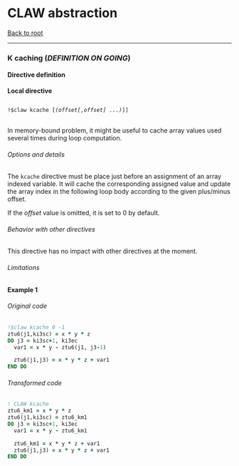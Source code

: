 # CLAW abstraction
[Back to root](../README.md)

---
### K caching (_DEFINITION ON GOING_)
#### Directive definition
**Local directive**
<pre>
<code>
!$claw kcache [<i>(offset[,offset] ...)</i>]]
</code>
</pre>

<!---  Description of the directive --->
In memory-bound problem, it might be useful to cache array values used several
times during loop computation.

<!--- TODO the directive is missing an information to know which index in the
array indexes is touched by the plus/minus offset --->

###### Options and details
The `kcache` directive must be place just before an assignment of an array
indexed variable. It will cache the corresponding assigned value and update
the array index in the following loop body according to the given plus/minus
offset.

If the _offset_ value is omitted, it is set to 0 by default.

###### Behavior with other directives
This directive has no impact with other directives at the moment.

###### Limitations


#### Example 1
###### Original code
```fortran
!$claw kcache 0 -1
ztu6(j1,ki3sc) = x * y * z
DO j3 = ki3sc+1, ki3ec
  var1 = x * y - ztu6(j1, j3-1)

  ztu6(j1,j3) = x * y * z + var1
END DO
```

###### Transformed code
```fortran
! CLAW kcache
ztu6_km1 = x * y * z
ztu6(j1,ki3sc) = ztu6_km1
DO j3 = ki3sc+1, ki3ec
  var1 = x * y - ztu6_km1

  ztu6_km1 = x * y * z + var1
  ztu6(j1,j3) = x * y * z + var1
END DO
```
